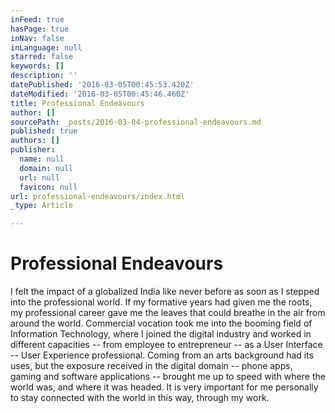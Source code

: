 ```yaml
---
inFeed: true
hasPage: true
inNav: false
inLanguage: null
starred: false
keywords: []
description: ''
datePublished: '2016-03-05T00:45:53.420Z'
dateModified: '2016-03-05T00:45:46.460Z'
title: Professional Endeavours
author: []
sourcePath: _posts/2016-03-04-professional-endeavours.md
published: true
authors: []
publisher:
  name: null
  domain: null
  url: null
  favicon: null
url: professional-endeavours/index.html
_type: Article

---
```

# Professional Endeavours

I felt the impact of a globalized India like never before as soon as I 
stepped into the professional world. If my formative years had given me 
the roots, my professional career gave me the leaves that could breathe 
in the air from around the world. Commercial vocation took me into the 
booming field of Information Technology, where I joined the digital 
industry and worked in different capacities -- from employee to 
entrepreneur -- as a User Interface -- User Experience professional. 
Coming from an arts background had its uses, but the exposure received 
in the digital domain -- phone apps, gaming and software 
applications -- brought me up to speed with where the world was, and 
where it was headed. It is very important for me personally to stay 
connected with the world in this way, through my work.